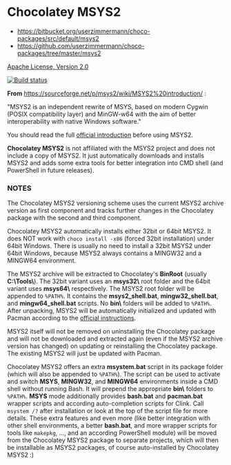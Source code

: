 Chocolatey MSYS2
================

* https://bitbucket.org/userzimmermann/choco-packages/src/default/msys2
* https://github.com/userzimmermann/choco-packages/tree/master/msys2

[Apache License, Version 2.0](http://www.apache.org/licenses/LICENSE-2.0)

[![Build status](
  https://ci.appveyor.com/api/projects/status/wf4g2ftsatog8wvf?svg=true)](
  https://ci.appveyor.com/project/userzimmermann/choco-packages-6hb62)

**From** https://sourceforge.net/p/msys2/wiki/MSYS2%20introduction/ :

"MSYS2 is an independent rewrite of MSYS, based on modern Cygwin (POSIX compatibility layer) and MinGW-w64 with the aim of better interoperability with native Windows software."

You should read the full [official introduction](http://sourceforge.net/p/msys2/wiki/MSYS2%20introduction/) before using MSYS2.

**Chocolatey MSYS2** is not affiliated with the MSYS2 project and does not include a copy of MSYS2. It just automatically downloads and installs MSYS2 and adds some extra tools for better integration into CMD shell (and PowerShell in future releases).

### NOTES

The Chocolatey MSYS2 versioning scheme uses the current MSYS2 archive version as first component and tracks further changes in the Chocolatey package with the second and third component.

Chocolatey MSYS2 automatically installs either 32bit or 64bit MSYS2. It does NOT work with `choco install -x86` (forced 32bit installation) under 64bit Windows. There is usually no need to install a 32bit MSYS2 under 64bit Windows, because MSYS2 always contains a MINGW32 and a MINGW64 environment.

The MSYS2 archive will be extracted to Chocolatey's **BinRoot** (usually **C:\\Tools\\**). The 32bit variant uses an **msys32\\** root folder and the 64bit variant uses **msys64\\** respectively. The MSYS2 root folder will be appended to `%PATH%`. It contains the **msys2\_shell.bat**, **mingw32\_shell.bat**, and **mingw64\_shell.bat** scripts. No **bin\\** folders will be added to `%PATH%`. After unpacking, MSYS2 will be automatically initialized and updated with Pacman according to the [official instructions](https://msys2.github.io).

MSYS2 itself will not be removed on uninstalling the Chocolatey package and will not be downloaded and extracted again (even if the MSYS2 archive version has changed) on updating or reinstalling the Chocolatey package. The existing MSYS2 will just be updated with Pacman.

Chocolatey MSYS2 offers an extra **msystem.bat** script in its package folder (which will also be appended to `%PATH%`). The script can be used to activate and switch **MSYS**, **MINGW32**, and **MINGW64** environments inside a CMD shell without running Bash. It will prepend the appropriate **bin\\** folders to `%PATH%`. **MSYS** mode additionally provides **bash.bat** and **pacman.bat** wrapper scripts and according auto-completion scripts for Clink. Call `msystem /?` after installation or look at the top of the script file for more details. These extra features and even more (like better integration with other shell environments, a better **bash.bat**, and more wrapper scripts for tools like `makepkg`, ..., and an according PowerShell module) will be moved from the Chocolatey MSYS2 package to separate projects, which will then be installable as MSYS2 packages, of course auto-installed by Chocolatey MSYS2 :)
